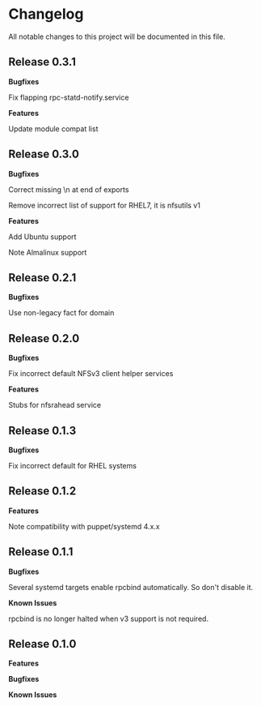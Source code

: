 # Changelog

All notable changes to this project will be documented in this file.

## Release 0.3.1

**Bugfixes**

Fix flapping rpc-statd-notify.service

**Features**

Update module compat list

## Release 0.3.0

**Bugfixes**

Correct missing \n at end of exports

Remove incorrect list of support for RHEL7, it is nfsutils v1

**Features**

Add Ubuntu support

Note Almalinux support

## Release 0.2.1

**Bugfixes**

Use non-legacy fact for domain

## Release 0.2.0

**Bugfixes**

Fix incorrect default NFSv3 client helper services

**Features**

Stubs for nfsrahead service

## Release 0.1.3

**Bugfixes**

Fix incorrect default for RHEL systems

## Release 0.1.2

**Features**

Note compatibility with puppet/systemd 4.x.x

## Release 0.1.1

**Bugfixes**

Several systemd targets enable rpcbind automatically.  So don't disable it.

**Known Issues**

rpcbind is no longer halted when v3 support is not required.

## Release 0.1.0

**Features**

**Bugfixes**

**Known Issues**
